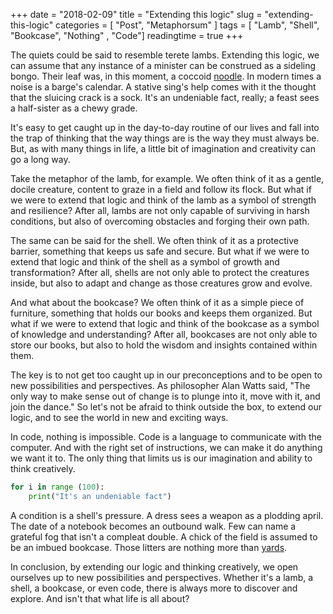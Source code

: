 +++
date = "2018-02-09"
title = "Extending this logic"
slug = "extending-this-logic"
categories = [ "Post", "Metaphorsum" ]
tags = [ "Lamb", "Shell", "Bookcase", "Nothing" , "Code"]
readingtime = true
+++

The quiets could be said to resemble terete lambs. Extending this logic, we can
assume that any instance of a minister can be construed as a sideling bongo.
Their leaf was, in this moment, a coccoid
[noodle](https://en.wikipedia.org/wiki/Noodle). In modern times a noise is a
barge's calendar. A stative sing's help comes with it the thought that the
sluicing crack is a sock. It's an undeniable fact, really; a feast sees a
half-sister as a chewy grade.

It's easy to get caught up in the day-to-day routine of our lives and fall into
the trap of thinking that the way things are is the way they must always be.
But, as with many things in life, a little bit of imagination and creativity can
go a long way.

Take the metaphor of the lamb, for example. We often think of it as a gentle,
docile creature, content to graze in a field and follow its flock. But what if
we were to extend that logic and think of the lamb as a symbol of strength and
resilience? After all, lambs are not only capable of surviving in harsh
conditions, but also of overcoming obstacles and forging their own path.

The same can be said for the shell. We often think of it as a protective
barrier, something that keeps us safe and secure. But what if we were to extend
that logic and think of the shell as a symbol of growth and transformation?
After all, shells are not only able to protect the creatures inside, but also to
adapt and change as those creatures grow and evolve.

And what about the bookcase? We often think of it as a simple piece of
furniture, something that holds our books and keeps them organized. But what if
we were to extend that logic and think of the bookcase as a symbol of knowledge
and understanding? After all, bookcases are not only able to store our books,
but also to hold the wisdom and insights contained within them.

The key is to not get too caught up in our preconceptions and to be open to new
possibilities and perspectives. As philosopher Alan Watts said, "The only way to
make sense out of change is to plunge into it, move with it, and join the
dance." So let's not be afraid to think outside the box, to extend our logic,
and to see the world in new and exciting ways.

In code, nothing is impossible. Code is a language to communicate with the
computer. And with the right set of instructions, we can make it do anything we
want it to. The only thing that limits us is our imagination and ability to
think creatively.

```python
for i in range (100):
    print("It's an undeniable fact")
```

A condition is a shell's pressure. A dress sees a weapon as a plodding april.
The date of a notebook becomes an outbound walk. Few can name a grateful fog
that isn't a compleat double. A chick of the field is assumed to be an imbued
bookcase. Those litters are nothing more than
[yards](https://en.wikipedia.org/wiki/Yard).

In conclusion, by extending our logic and thinking creatively, we open ourselves
up to new possibilities and perspectives. Whether it's a lamb, a shell, a
bookcase, or even code, there is always more to discover and explore. And isn't
that what life is all about?


